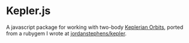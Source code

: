# Kepler.js

A javascript package for working with two-body [Keplerian Orbits][0], ported from a rubygem I wrote at [jordanstephens/kepler](https://github.com/jordanstephens/kepler).

[0]: http://en.wikipedia.org/wiki/Kepler_orbit
